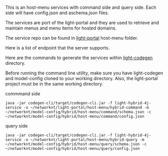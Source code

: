 This is an host-menu services with command side and query side. Each side will have config.json and aschema.json files.

The services are port of the light-portal and they are used to retrieve and maintain menus and menu items for hosted
domains. 

The service repo can be found in [light-portal](https://github.com/networknt/light-portal)
host-menu folder. 

Here is a list of endpoint that the server supports.


Here are the commands to generate the services within [light-codegen](https://github.com/networknt/light-codegen)
directory.

Before running the command line utility, make sure you have light-codegen and model-config 
cloned to your working directory. Also, the light-portal project must be in the same 
working directory.

commmand side

```
java -jar codegen-cli/target/codegen-cli.jar -f light-hybrid-4j-service -o ~/networknt/light-portal/host-menu/hybrid-command -m ~/networknt/model-config/hybrid/host-menu/command/schema.json -c ~/networknt/model-config/hybrid/host-menu/command/config.json
```

query side

```
java -jar codegen-cli/target/codegen-cli.jar -f light-hybrid-4j-service -o ~/networknt/light-portal/host-menu/hybrid-query -m ~/networknt/model-config/hybrid/host-menu/query/schema.json -c ~/networknt/model-config/hybrid/host-menu/query/config.json
```
